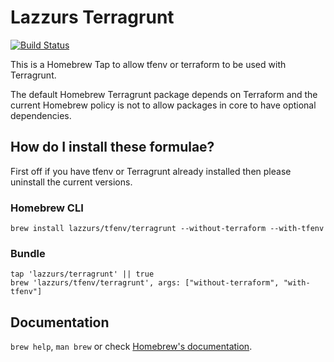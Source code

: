 # Lazzurs Terragrunt

[![Build Status](https://travis-ci.org/lazzurs/homebrew-terragrunt.svg?branch=master)](https://travis-ci.org/lazzurs/homebrew-terragrunt)

This is a Homebrew Tap to allow tfenv or terraform to be used with Terragrunt.

The default Homebrew Terragrunt package depends on Terraform and the current Homebrew policy is not to allow packages in core to have optional dependencies.

## How do I install these formulae?

First off if you have tfenv or Terragrunt already installed then please uninstall the current versions.

### Homebrew CLI

`brew install lazzurs/tfenv/terragrunt --without-terraform --with-tfenv`

### Bundle

```
tap 'lazzurs/terragrunt' || true
brew 'lazzurs/tfenv/terragrunt', args: ["without-terraform", "with-tfenv"]
```

## Documentation
`brew help`, `man brew` or check [Homebrew's documentation](https://docs.brew.sh).

